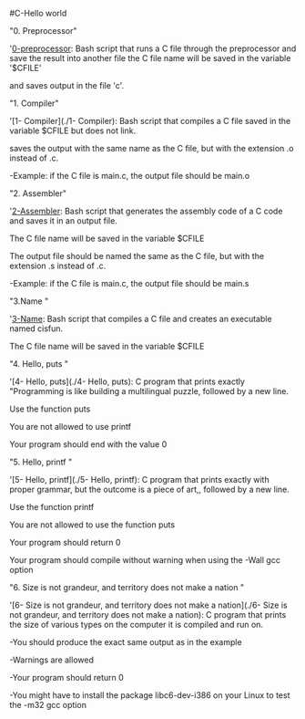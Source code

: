#C-Hello world



"0. Preprocessor"

 '[0-preprocessor](./0-preprocessor): Bash  script that runs a C file through the preprocessor and save the result into another file the C file name will be saved in the variable '$CFILE'
 
and saves output in the file 'c'.



"1. Compiler"

 '[1- Compiler](./1- Compiler): Bash script that compiles a C file saved in the variable $CFILE but does not link.
 
saves the output with the same name as the C file, but with the extension .o instead of .c.



-Example: if the C file is main.c, the output file should be main.o



"2. Assembler"

 '[2-Assembler](./2-Assembler): Bash script that generates the assembly code of a C code and saves it in an output file.
 


The C file name will be saved in the variable $CFILE

The output file should be named the same as the C file, but with the extension .s instead of .c.

 -Example: if the C file is main.c, the output file should be main.s
 


"3.Name "

 '[3-Name](./3-Name): Bash script that compiles a C file and creates an executable named cisfun.
 


The C file name will be saved in the variable $CFILE



"4. Hello, puts "

 '[4- Hello, puts](./4- Hello, puts):  C program that prints exactly "Programming is like building a multilingual puzzle, followed by a new line.



Use the function puts

You are not allowed to use printf

Your program should end with the value 0



"5.  Hello, printf "

 '[5-  Hello, printf](./5-  Hello, printf): C program that prints exactly with proper grammar, but the outcome is a piece of art,, followed by a new line.



Use the function printf

You are not allowed to use the function puts

Your program should return 0

Your program should compile without warning when using the -Wall gcc option



"6.  Size is not grandeur, and territory does not make a nation "

 '[6-  Size is not grandeur, and territory does not make a nation](./6-  Size is not grandeur, and territory does not make a nation): C program that prints the size of various types on the computer it is compiled and run on.



-You should produce the exact same output as in the example

-Warnings are allowed

-Your program should return 0

-You might have to install the package libc6-dev-i386 on your Linux to test the -m32 gcc option
